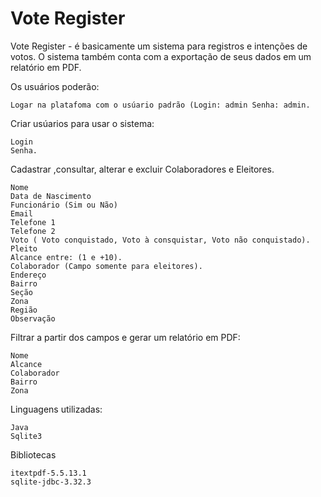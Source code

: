 # Vote Register

Vote Register - é basicamente um sistema para registros e intenções de votos. O sistema também conta com a exportação de seus dados em um relatório em PDF.

Os usuários poderão:

    Logar na platafoma com o usúario padrão (Login: admin Senha: admin.

Criar usúarios para usar o sistema:
 
    Login
    Senha.

Cadastrar ,consultar, alterar e excluir Colaboradores e Eleitores.

    Nome
    Data de Nascimento
    Funcionário (Sim ou Não)
    Email
    Telefone 1
    Telefone 2
    Voto ( Voto conquistado, Voto à consquistar, Voto não conquistado).
    Pleito
    Alcance entre: (1 e +10).
    Colaborador (Campo somente para eleitores).
    Endereço
    Bairro
    Seção
    Zona
    Região
    Observação

Filtrar a partir dos campos e gerar um relatório em PDF:

    Nome
    Alcance
    Colaborador
    Bairro
    Zona

Linguagens utilizadas:

    Java
    Sqlite3

Bibliotecas

    itextpdf-5.5.13.1
    sqlite-jdbc-3.32.3
